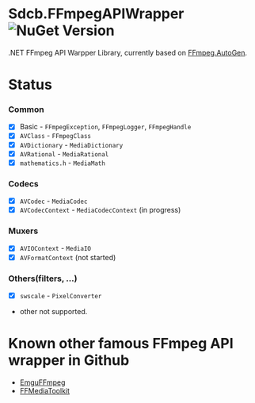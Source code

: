 Sdcb.FFmpegAPIWrapper ![NuGet Version](https://img.shields.io/nuget/v/Sdcb.FFmpegAPIWrapper)
=====================

.NET FFmpeg API Warpper Library, currently based on [FFmpeg.AutoGen](https://github.com/Ruslan-B/FFmpeg.AutoGen). 

Status
======

### Common
- [x] Basic - `FFmpegException`, `FFmpegLogger`, `FFmpegHandle`
- [x] `AVClass` - `FFmpegClass`
- [x] `AVDictionary` - `MediaDictionary`
- [x] `AVRational` - `MediaRational`
- [x] `mathematics.h` - `MediaMath`

### Codecs
- [x] `AVCodec` - `MediaCodec`
- [x] `AVCodecContext` - `MediaCodecContext` (in progress)

### Muxers
- [x] `AVIOContext` - `MediaIO`
- [x] `AVFormatContext` (not started)

### Others(filters, ...)
- [x] `swscale` - `PixelConverter`
- other not supported.

Known other famous FFmpeg API wrapper in Github
===============================================

* [EmguFFmpeg](https://github.com/IOL0ol1/EmguFFmpeg)
* [FFMediaToolkit](https://github.com/radek-k/FFMediaToolkit)
